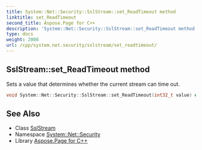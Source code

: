 ```yaml
---
title: System::Net::Security::SslStream::set_ReadTimeout method
linktitle: set_ReadTimeout
second_title: Aspose.Page for C++
description: 'System::Net::Security::SslStream::set_ReadTimeout method. Sets a value that determines whether the current stream can time out in C++.'
type: docs
weight: 2000
url: /cpp/system.net.security/sslstream/set_readtimeout/
---
```

## SslStream::set_ReadTimeout method


Sets a value that determines whether the current stream can time out.

```cpp
void System::Net::Security::SslStream::set_ReadTimeout(int32_t value) override
```

## See Also

* Class [SslStream](../)
* Namespace [System::Net::Security](../../)
* Library [Aspose.Page for C++](../../../)
